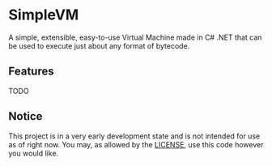 # SimpleVM
A simple, extensible, easy-to-use Virtual Machine made in C# .NET that can be used to execute just about any format of bytecode.

## Features
TODO

## Notice
This project is in a very early development state and is not intended for use as of right now. You may, as allowed by the [LICENSE](../../LICENSE), use this code however you would like.
